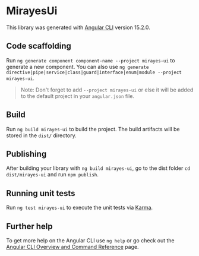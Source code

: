 # MirayesUi

This library was generated with [Angular CLI](https://github.com/angular/angular-cli) version 15.2.0.

## Code scaffolding

Run `ng generate component component-name --project mirayes-ui` to generate a new component. You can also use `ng generate directive|pipe|service|class|guard|interface|enum|module --project mirayes-ui`.
> Note: Don't forget to add `--project mirayes-ui` or else it will be added to the default project in your `angular.json` file. 

## Build

Run `ng build mirayes-ui` to build the project. The build artifacts will be stored in the `dist/` directory.

## Publishing

After building your library with `ng build mirayes-ui`, go to the dist folder `cd dist/mirayes-ui` and run `npm publish`.

## Running unit tests

Run `ng test mirayes-ui` to execute the unit tests via [Karma](https://karma-runner.github.io).

## Further help

To get more help on the Angular CLI use `ng help` or go check out the [Angular CLI Overview and Command Reference](https://angular.io/cli) page.
